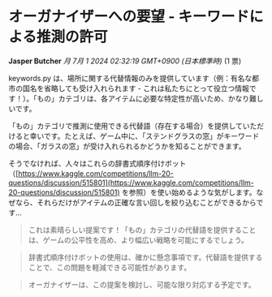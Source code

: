 # オーガナイザーへの要望 - キーワードによる推測の許可

**Jasper Butcher** *月 7月 1 2024 02:32:19 GMT+0900 (日本標準時)* (1 票)

keywords.py は、場所に関する代替情報のみを提供しています（例：有名な都市の国名を省略しても受け入れられます - これは私たちにとって役立つ情報です！）。「もの」カテゴリは、各アイテムに必要な特定性が高いため、かなり難しいです。

「もの」カテゴリで推測に使用できる代替語（存在する場合）を提供していただけると幸いです。たとえば、ゲーム中に、「ステンドグラスの窓」がキーワードの場合、「ガラスの窓」が受け入れられるかどうかを知ることができます。

そうでなければ、人々はこれらの辞書式順序付けボット（[https://www.kaggle.com/competitions/llm-20-questions/discussion/515801](https://www.kaggle.com/competitions/llm-20-questions/discussion/515801) を参照）を使い始めるような気がします。なぜなら、それらだけがアイテムの正確な言い回しを絞り込むことができるからです…

> これは素晴らしい提案です！「もの」カテゴリの代替語を提供することは、ゲームの公平性を高め、より幅広い戦略を可能にするでしょう。

> 辞書式順序付けボットの使用は、確かに懸念事項です。代替語を提供することで、この問題を軽減できる可能性があります。

> オーガナイザーは、この提案を検討し、可能な限り対応する予定です。

